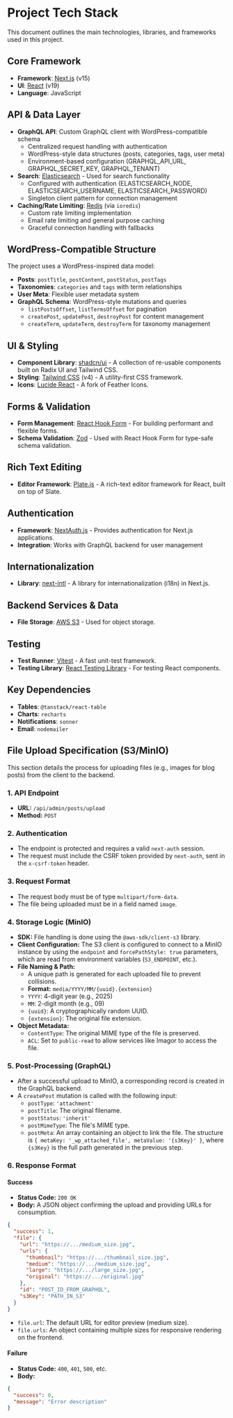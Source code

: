 # Project Tech Stack

This document outlines the main technologies, libraries, and frameworks used in this project.

## Core Framework

- **Framework**: [Next.js](https://nextjs.org/) (v15)
- **UI**: [React](https://react.dev/) (v19)
- **Language**: JavaScript

## API & Data Layer

- **GraphQL API**: Custom GraphQL client with WordPress-compatible schema
  - Centralized request handling with authentication
  - WordPress-style data structures (posts, categories, tags, user meta)
  - Environment-based configuration (GRAPHQL_API_URL, GRAPHQL_SECRET_KEY, GRAPHQL_TENANT)
- **Search**: [Elasticsearch](https://www.elastic.co/elasticsearch/) - Used for search functionality
  - Configured with authentication (ELASTICSEARCH_NODE, ELASTICSEARCH_USERNAME, ELASTICSEARCH_PASSWORD)
  - Singleton client pattern for connection management
- **Caching/Rate Limiting**: [Redis](https://redis.io/) (via `ioredis`)
  - Custom rate limiting implementation
  - Email rate limiting and general purpose caching
  - Graceful connection handling with fallbacks

## WordPress-Compatible Structure

The project uses a WordPress-inspired data model:

- **Posts**: `postTitle`, `postContent`, `postStatus`, `postTags`
- **Taxonomies**: `categories` and `tags` with term relationships
- **User Meta**: Flexible user metadata system
- **GraphQL Schema**: WordPress-style mutations and queries
  - `listPostsOffset`, `listTermsOffset` for pagination
  - `createPost`, `updatePost`, `destroyPost` for content management
  - `createTerm`, `updateTerm`, `destroyTerm` for taxonomy management

## UI & Styling

- **Component Library**: [shadcn/ui](https://ui.shadcn.com/) - A collection of re-usable components built on Radix UI and Tailwind CSS.
- **Styling**: [Tailwind CSS](https://tailwindcss.com/) (v4) - A utility-first CSS framework.
- **Icons**: [Lucide React](https://lucide.dev/) - A fork of Feather Icons.

## Forms & Validation

- **Form Management**: [React Hook Form](https://react-hook-form.com/) - For building performant and flexible forms.
- **Schema Validation**: [Zod](https://zod.dev/) - Used with React Hook Form for type-safe schema validation.

## Rich Text Editing

- **Editor Framework**: [Plate.js](https://platejs.org/) - A rich-text editor framework for React, built on top of Slate.

## Authentication

- **Framework**: [NextAuth.js](https://next-auth.js.org/) - Provides authentication for Next.js applications.
- **Integration**: Works with GraphQL backend for user management

## Internationalization

- **Library**: [next-intl](https://next-intl-docs.vercel.app/) - A library for internationalization (i18n) in Next.js.

## Backend Services & Data

- **File Storage**: [AWS S3](https://aws.amazon.com/s3/) - Used for object storage.

## Testing

- **Test Runner**: [Vitest](https://vitest.dev/) - A fast unit-test framework.
- **Testing Library**: [React Testing Library](https://testing-library.com/docs/react-testing-library/intro/) - For testing React components.

## Key Dependencies

- **Tables**: `@tanstack/react-table`
- **Charts**: `recharts`
- **Notifications**: `sonner`
- **Email**: `nodemailer`

## File Upload Specification (S3/MinIO)

This section details the process for uploading files (e.g., images for blog posts) from the client to the backend.

### 1. API Endpoint

- **URL:** `/api/admin/posts/upload`
- **Method:** `POST`

### 2. Authentication

- The endpoint is protected and requires a valid `next-auth` session.
- The request must include the CSRF token provided by `next-auth`, sent in the `x-csrf-token` header.

### 3. Request Format

- The request body must be of type `multipart/form-data`.
- The file being uploaded must be in a field named `image`.

### 4. Storage Logic (MinIO)

- **SDK:** File handling is done using the `@aws-sdk/client-s3` library.
- **Client Configuration:** The S3 client is configured to connect to a MinIO instance by using the `endpoint` and `forcePathStyle: true` parameters, which are read from environment variables (`S3_ENDPOINT`, etc.).
- **File Naming & Path:**
    - A unique path is generated for each uploaded file to prevent collisions.
    - **Format:** `media/YYYY/MM/{uuid}.{extension}`
    - `YYYY`: 4-digit year (e.g., 2025)
    - `MM`: 2-digit month (e.g., 09)
    - `{uuid}`: A cryptographically random UUID.
    - `{extension}`: The original file extension.
- **Object Metadata:**
    - `ContentType`: The original MIME type of the file is preserved.
    - `ACL`: Set to `public-read` to allow services like Imagor to access the file.

### 5. Post-Processing (GraphQL)

- After a successful upload to MinIO, a corresponding record is created in the GraphQL backend.
- A `createPost` mutation is called with the following input:
    - `postType`: `'attachment'`
    - `postTitle`: The original filename.
    - `postStatus`: `'inherit'`
    - `postMimeType`: The file's MIME type.
    - `postMeta`: An array containing an object to link the file. The structure is `{ metaKey: '_wp_attached_file', metaValue: '{s3Key}' }`, where `{s3Key}` is the full path generated in the previous step.

### 6. Response Format

#### Success

- **Status Code:** `200 OK`
- **Body:** A JSON object confirming the upload and providing URLs for consumption.

```json
{
  "success": 1,
  "file": {
    "url": "https://.../medium_size.jpg",
    "urls": {
      "thumbnail": "https://.../thumbnail_size.jpg",
      "medium": "https://.../medium_size.jpg",
      "large": "https://.../large_size.jpg",
      "original": "https://.../original.jpg"
    },
    "id": "POST_ID_FROM_GRAPHQL",
    "s3Key": "PATH_IN_S3"
  }
}
```
- `file.url`: The default URL for editor preview (medium size).
- `file.urls`: An object containing multiple sizes for responsive rendering on the frontend.

#### Failure

- **Status Code:** `400`, `401`, `500`, etc.
- **Body:**
```json
{
  "success": 0,
  "message": "Error description"
}
```
